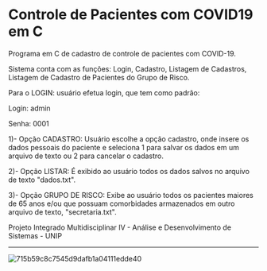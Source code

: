 # Controle de Pacientes com COVID19 em C

Programa em C de cadastro de controle de pacientes com COVID-19.

Sistema conta com as funções: Login, Cadastro, Listagem de Cadastros, Listagem de Cadastro de Pacientes do Grupo de Risco.

Para o LOGIN:  usuário efetua login, que tem como padrão:

Login: admin

Senha: 0001


1)- Opção CADASTRO: Usuário escolhe a opção cadastro, onde insere os dados pessoais do paciente e seleciona 1 para salvar os dados em um arquivo de texto ou 2 para cancelar o cadastro.


2)- Opção LISTAR: É exibido ao usuário todos os dados salvos no arquivo de texto "dados.txt".


3)- Opção GRUPO DE RISCO: Exibe ao usuário todos os pacientes maiores de 65 anos e/ou que possuam comorbidades armazenados em outro arquivo de texto, "secretaria.txt".



Projeto Integrado Multidisciplinar IV - Análise e Desenvolvimento de Sistemas - UNIP

_________________________________________________________________________________________________________________________
![715b59c8c7545d9dafb1a04111edde40](https://user-images.githubusercontent.com/111933424/201251832-e66e60c0-32ca-4834-a50f-d39836f22e4b.jpg)
